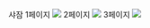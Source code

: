 
샤잠 
1페이지
<img src="![image](https://github.com/ksw1912/FlutterStudy/assets/150943603/d7824521-fe19-4c6d-8a80-c01f16cba71a)">
2페이지
<img src="![image](https://github.com/ksw1912/FlutterStudy/assets/150943603/9ab39984-5b00-4a63-8dbe-964204a68321)">
3페이지
<img src="![image](https://github.com/ksw1912/FlutterStudy/assets/150943603/3f7e6736-8fc5-41e2-9a9e-776e85b7e7d2)">
